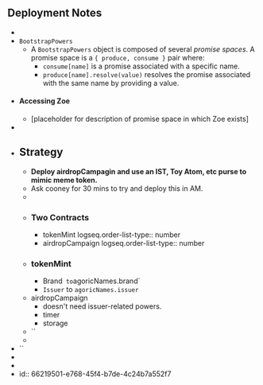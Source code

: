 ## Deployment Notes
-
- `BootstrapPowers`
	- A `BootstrapPowers` object is composed of several *promise spaces*. A promise space is a `{ produce, consume }` pair where:
		- `consume[name]` is a promise associated with a specific name.
		- `produce[name].resolve(value)` resolves the promise associated with the same name by providing a value.
- #### Accessing Zoe
	- [placeholder for description of promise space in which Zoe exists]
-
- ## Strategy
	- **Deploy airdropCampagin and use an IST, Toy Atom, etc purse to mimic meme token.**
	- Ask cooney for 30 mins to try and deploy this in AM.
	-
	- ### Two Contracts
		- tokenMint
		  logseq.order-list-type:: number
		- airdropCampaign
		  logseq.order-list-type:: number
	- ### tokenMint
		- Brand`  to `agoricNames.brand`
		- `Issuer` to `agoricNames.issuer`
	- airdropCampaign
		- doesn't need issuer-related powers.
		- timer
		- storage
	- ``
	-
- ``
-
-
- id:: 66219501-e768-45f4-b7de-4c24b7a552f7